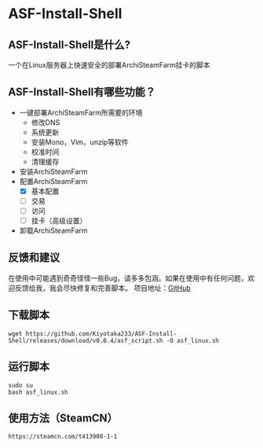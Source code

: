 ASF-Install-Shell
=======

ASF-Install-Shell是什么?
-------  
一个在Linux服务器上快速安全的部署ArchiSteamFarm挂卡的脚本

ASF-Install-Shell有哪些功能？
-------  
* 一键部署ArchiSteamFarm所需要的环境
    *  修改DNS
    *  系统更新
    *  安装Mono，Vim，unzip等软件
    *  校准时间
    *  清理缓存
* 安装ArchiSteamFarm
* 配置ArchiSteamFarm
    - [x] 基本配置
    - [ ] 交易
    - [ ] 访问
    - [ ] 挂卡（高级设置）
* 卸载ArchiSteamFarm

反馈和建议
-------  
在使用中可能遇到奇奇怪怪一些Bug，请多多包涵。如果在使用中有任何问题，欢迎反馈给我，我会尽快修复和完善脚本。
项目地址：[GitHub](https://github.com/Kiyotaka233/ASF-Install-Shell)

下载脚本
-------  
```Shell
wget https://github.com/Kiyotaka233/ASF-Install-Shell/releases/download/v0.0.4/asf_script.sh -O asf_linux.sh
```

运行脚本
-------  
```Shell
sudo su
bash asf_linux.sh
```

使用方法（SteamCN）
-------  
```Web
https://steamcn.com/t413908-1-1
```
